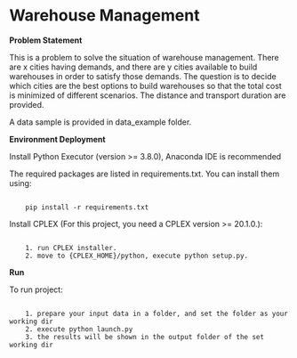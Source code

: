 # Warehouse Management
**Problem Statement**

This is a problem to solve the situation of warehouse management. There are x cities having demands, and there are y cities available to build warehouses in order to satisfy those demands. The question is
to decide which cities are the best options to build warehouses so that the total cost is minimized of different scenarios.
The distance and transport duration are provided.

A data sample is provided in data_example folder.

**Environment Deployment**


Install Python Executor (version >= 3.8.0), Anaconda IDE is recommended


The required packages are listed in requirements.txt. You can install them using:

<pre><code>
    pip install -r requirements.txt
</code></pre>

Install CPLEX (For this project, you need a CPLEX version >= 20.1.0.):

<pre><code>
    1. run CPLEX installer.
    2. move to {CPLEX_HOME}/python, execute python setup.py.
</code></pre>


**Run**

To run project:

<pre><code>
    1. prepare your input data in a folder, and set the folder as your working dir
    2. execute python launch.py
    3. the results will be shown in the output folder of the set working dir
</code></pre>
